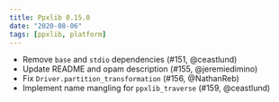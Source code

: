 ```yaml
---
title: Ppxlib 0.15.0
date: "2020-08-06"
tags: [ppxlib, platform]
---
```


- Remove `base` and `stdio` dependencies (#151, @ceastlund)
- Update README and opam description (#155, @jeremiedimino)
- Fix `Driver.partition_transformation` (#156, @NathanReb)
- Implement name mangling for `ppxlib_traverse` (#159, @ceastlund)
